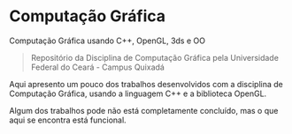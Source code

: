 # Computação Gráfica
Computação Gráfica usando C++, OpenGL, 3ds e OO

> Repositório da Disciplina de Computação Gráfica pela Universidade Federal do Ceará -  Campus Quixadá

Aqui apresento um pouco dos trabalhos desenvolvidos com a disciplina de Computação Gráfica, usando a linguagem C++ e a biblioteca OpenGL.

Algum dos trabalhos pode não está completamente concluído, mas o que aqui se encontra está funcional.
